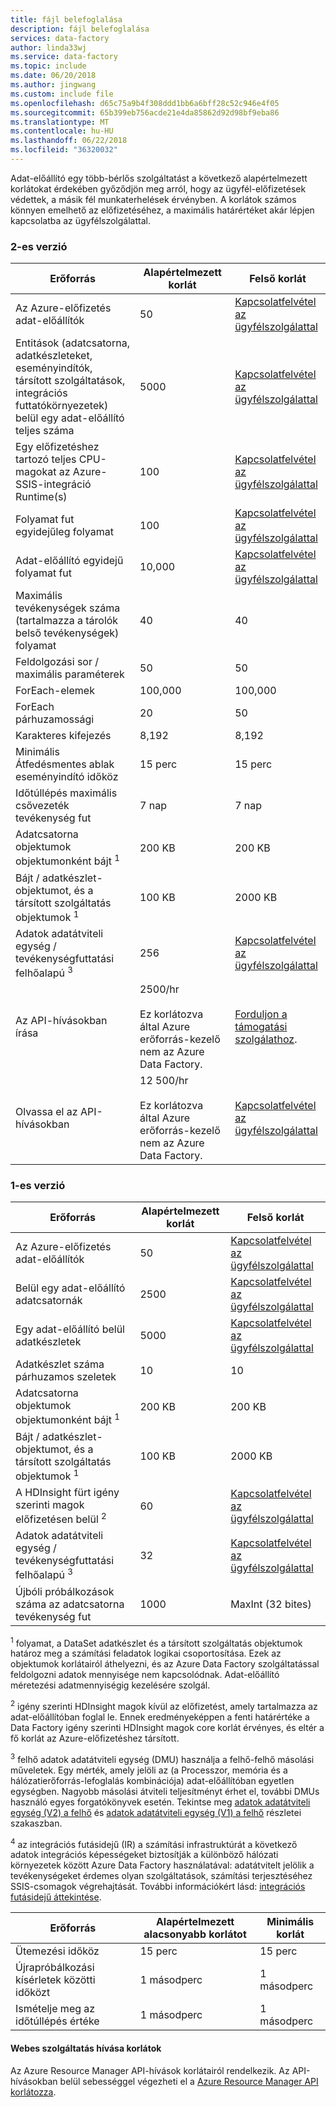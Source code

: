 ```yaml
---
title: fájl belefoglalása
description: fájl belefoglalása
services: data-factory
author: linda33wj
ms.service: data-factory
ms.topic: include
ms.date: 06/20/2018
ms.author: jingwang
ms.custom: include file
ms.openlocfilehash: d65c75a9b4f308ddd1bb6a6bff28c52c946e4f05
ms.sourcegitcommit: 65b399eb756acde21e4da85862d92d98bf9eba86
ms.translationtype: MT
ms.contentlocale: hu-HU
ms.lasthandoff: 06/22/2018
ms.locfileid: "36320032"
---
```

Adat-előállító egy több-bérlős szolgáltatást a következő alapértelmezett korlátokat érdekében győződjön meg arról, hogy az ügyfél-előfizetések védettek, a másik fél munkaterhelések érvényben. A korlátok számos könnyen emelhető az előfizetéséhez, a maximális határértéket akár lépjen kapcsolatba az ügyfélszolgálattal.

### <a name="version-2"></a>2-es verzió

| Erőforrás | Alapértelmezett korlát | Felső korlát |
| -------- | ------------- | ------------- |
| Az Azure-előfizetés adat-előállítók | 50 | [Kapcsolatfelvétel az ügyfélszolgálattal](https://azure.microsoft.com/blog/2014/06/04/azure-limits-quotas-increase-requests/) |
| Entitások (adatcsatorna, adatkészleteket, eseményindítók, társított szolgáltatások, integrációs futtatókörnyezetek) belül egy adat-előállító teljes száma | 5000 | [Kapcsolatfelvétel az ügyfélszolgálattal](https://azure.microsoft.com/blog/2014/06/04/azure-limits-quotas-increase-requests/) |
| Egy előfizetéshez tartozó teljes CPU-magokat az Azure-SSIS-integráció Runtime(s) | 100 | [Kapcsolatfelvétel az ügyfélszolgálattal](https://azure.microsoft.com/blog/2014/06/04/azure-limits-quotas-increase-requests/) |
| Folyamat fut egyidejűleg folyamat | 100 | [Kapcsolatfelvétel az ügyfélszolgálattal](https://azure.microsoft.com/blog/2014/06/04/azure-limits-quotas-increase-requests/) |
| Adat-előállító egyidejű folyamat fut | 10,000  | [Kapcsolatfelvétel az ügyfélszolgálattal](https://azure.microsoft.com/blog/2014/06/04/azure-limits-quotas-increase-requests/) |
| Maximális tevékenységek száma (tartalmazza a tárolók belső tevékenységek) folyamat | 40 | 40 |
| Feldolgozási sor / maximális paraméterek | 50 | 50 |
| ForEach-elemek | 100,000 | 100,000 |
| ForEach párhuzamossági | 20 | 50 |
| Karakteres kifejezés | 8,192 | 8,192 |
| Minimális Átfedésmentes ablak eseményindító időköz | 15 perc | 15 perc |
| Időtúllépés maximális csővezeték tevékenység fut | 7 nap | 7 nap |
| Adatcsatorna objektumok objektumonként bájt <sup>1</sup> | 200 KB | 200 KB |
| Bájt / adatkészlet-objektumot, és a társított szolgáltatás objektumok <sup>1</sup> | 100 KB | 2000 KB |
| Adatok adatátviteli egység / tevékenységfuttatási felhőalapú <sup>3</sup> | 256 | [Kapcsolatfelvétel az ügyfélszolgálattal](https://azure.microsoft.com/blog/2014/06/04/azure-limits-quotas-increase-requests/) |
| Az API-hívásokban írása | 2500/hr<br/><br/> Ez korlátozva által Azure erőforrás-kezelő nem az Azure Data Factory. | [Forduljon a támogatási szolgálathoz](https://azure.microsoft.com/blog/2014/06/04/azure-limits-quotas-increase-requests/). |
| Olvassa el az API-hívásokban | 12 500/hr<br/><br/> Ez korlátozva által Azure erőforrás-kezelő nem az Azure Data Factory. | [Kapcsolatfelvétel az ügyfélszolgálattal](https://azure.microsoft.com/blog/2014/06/04/azure-limits-quotas-increase-requests/) |


### <a name="version-1"></a>1-es verzió

| **Erőforrás** | **Alapértelmezett korlát** | **Felső korlát** |
| --- | --- | --- |
| Az Azure-előfizetés adat-előállítók |50 |[Kapcsolatfelvétel az ügyfélszolgálattal](https://azure.microsoft.com/blog/2014/06/04/azure-limits-quotas-increase-requests/) |
| Belül egy adat-előállító adatcsatornák |2500 |[Kapcsolatfelvétel az ügyfélszolgálattal](https://azure.microsoft.com/blog/2014/06/04/azure-limits-quotas-increase-requests/) |
| Egy adat-előállító belül adatkészletek |5000 |[Kapcsolatfelvétel az ügyfélszolgálattal](https://azure.microsoft.com/blog/2014/06/04/azure-limits-quotas-increase-requests/) |
| Adatkészlet száma párhuzamos szeletek |10 |10 |
| Adatcsatorna objektumok objektumonként bájt <sup>1</sup> |200 KB |200 KB |
| Bájt / adatkészlet-objektumot, és a társított szolgáltatás objektumok <sup>1</sup> |100 KB |2000 KB |
| A HDInsight fürt igény szerinti magok előfizetésen belül <sup>2</sup> |60 |[Kapcsolatfelvétel az ügyfélszolgálattal](https://azure.microsoft.com/blog/2014/06/04/azure-limits-quotas-increase-requests/) |
| Adatok adatátviteli egység / tevékenységfuttatási felhőalapú <sup>3</sup> |32 |[Kapcsolatfelvétel az ügyfélszolgálattal](https://azure.microsoft.com/blog/2014/06/04/azure-limits-quotas-increase-requests/) |
| Újbóli próbálkozások száma az adatcsatorna tevékenység fut |1000 |MaxInt (32 bites) |

<sup>1</sup> folyamat, a DataSet adatkészlet és a társított szolgáltatás objektumok határoz meg a számítási feladatok logikai csoportosítása. Ezek az objektumok korlátairól áthelyezni, és az Azure Data Factory szolgáltatással feldolgozni adatok mennyisége nem kapcsolódnak. Adat-előállító méretezési adatmennyiségig kezelésére szolgál.

<sup>2</sup> igény szerinti HDInsight magok kívül az előfizetést, amely tartalmazza az adat-előállítóban foglal le. Ennek eredményeképpen a fenti határértéke a Data Factory igény szerinti HDInsight magok core korlát érvényes, és eltér a fő korlát az Azure-előfizetéshez társított.

<sup>3</sup> felhő adatok adatátviteli egység (DMU) használja a felhő-felhő másolási műveletek. Egy mérték, amely jelöli az (a Processzor, memória és a hálózatierőforrás-lefoglalás kombinációja) adat-előállítóban egyetlen egységben. Nagyobb másolási átviteli teljesítményt érhet el, további DMUs használó egyes forgatókönyvek esetén. Tekintse meg [adatok adatátviteli egység (V2) a felhő](../articles/data-factory/copy-activity-performance.md#cloud-data-movement-units) és [adatok adatátviteli egység (V1) a felhő](../articles/data-factory/v1/data-factory-copy-activity-performance.md#cloud-data-movement-units) részletei szakaszban.

<sup>4</sup> az integrációs futásidejű (IR) a számítási infrastruktúrát a következő adatok integrációs képességeket biztosítják a különböző hálózati környezetek között Azure Data Factory használatával: adatátvitelt jelölik a tevékenységeket érdemes olyan szolgáltatások, számítási terjesztéséhez SSIS-csomagok végrehajtását. További információkért lásd: [integrációs futásidejű áttekintése](../articles/data-factory/concepts-integration-runtime.md).

| **Erőforrás** | **Alapértelmezett alacsonyabb korlátot** | **Minimális korlát** |
| --- | --- | --- |
| Ütemezési időköz |15 perc |15 perc |
| Újrapróbálkozási kísérletek közötti időközt |1 másodperc |1 másodperc |
| Ismételje meg az időtúllépés értéke |1 másodperc |1 másodperc |

#### <a name="web-service-call-limits"></a>Webes szolgáltatás hívása korlátok
Az Azure Resource Manager API-hívások korlátairól rendelkezik. Az API-hívásokban belül sebességgel végezheti el a [Azure Resource Manager API korlátozza](../articles/azure-subscription-service-limits.md#resource-group-limits).
